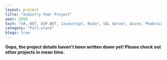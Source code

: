 ```yaml
---
layout: project
title: "Industry Year Project"
year: 2018
tech: "C#,.NET, ASP.NET, Javascript, Razor, SQL Server, Azure, Phabricator, SVN, Bootstrap"
category: "Full-stack"
blogs: true
---
```


**Oops, the project details haven't been written down yet! Please check out other projects in mean time.**
